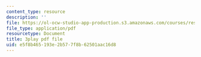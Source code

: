 ```yaml
---
content_type: resource
description: ''
file: https://ol-ocw-studio-app-production.s3.amazonaws.com/courses/res-6-012-introduction-to-probability-spring-2018/e5f8b465193e2b577f8b62501aac16d8_byGWKoOc6EM.pdf
file_type: application/pdf
resourcetype: Document
title: 3play pdf file
uid: e5f8b465-193e-2b57-7f8b-62501aac16d8
---
```

